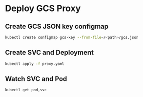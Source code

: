 # Deploy GCS Proxy
## Create GCS JSON key configmap

```bash
kubectl create configmap gcs-key --from-file=/<path>/gcs.json
```

## Create SVC and Deployment
```bash
kubectl apply -f proxy.yaml
```

## Watch SVC and Pod
```bash
kubectl get pod,svc
```
